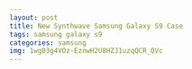 ```yaml
---
layout: post
title: New Synthwave Samsung Galaxy S9 Case
tags: samsung galaxy s9
categories: samsung
img: 1wg03g4VOz-EznwH2U8HZJ1uzqQCR_OVc
---
```

